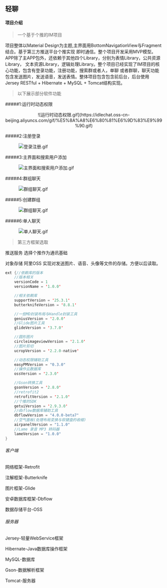 ## 轻聊

#### 项目介绍
>一个基于个推的IM项目

项目整体以Material&nbsp;Design为主题,主界面用BottomNavigationView与Fragment结合。基于第三方推送平台个推实现
即时通信。整个项目开发采用MVP模型。APP除了主APP包外，还依赖于其他四个Library，分别为表情Library，公共资源Library，
文本资源Library，逻辑处理Library。整个项目已经实现了IM项目的核心功能，包含有登录功能，注册功能，搜索群或者人，单聊
或者群聊，聊天功能包含发送图片，发送语音，发送表情。整体项目包含包含前后台，后台使用Jersey RESTful + Hibernate + 
MySQL + Tomcat结构实现。

>以下展示部分软件功能

#####1:运行时动态权限
<div align=center>
![运行时动态权限.gif](https://idlechat.oss-cn-beijing.aliyuncs.com/gif/%E5%8A%A8%E6%80%81%E6%9D%83%E9%99%90.gif)
</div>

#####2:注册登录

&nbsp;&nbsp;&nbsp;&nbsp;&nbsp;&nbsp;&nbsp;&nbsp;&nbsp;&nbsp;&nbsp;![登录注册.gif](https://idlechat.oss-cn-beijing.aliyuncs.com/gif/%E6%B3%A8%E5%86%8C%E7%99%BB%E5%BD%95.gif)


#####3:主界面和搜索用户添加

&nbsp;&nbsp;&nbsp;&nbsp;&nbsp;&nbsp;&nbsp;&nbsp;&nbsp;&nbsp;&nbsp;![主界面和搜索用户添加.gif](https://idlechat.oss-cn-beijing.aliyuncs.com/gif/%E4%B8%BB%E7%95%8C%E9%9D%A2%E5%92%8C%E6%90%9C%E7%B4%A2%E7%94%A8%E6%88%B7%E6%B7%BB%E5%8A%A0.gif)


#####4:群组聊天

&nbsp;&nbsp;&nbsp;&nbsp;&nbsp;&nbsp;&nbsp;&nbsp;&nbsp;&nbsp;&nbsp;![群组聊天.gif](https://idlechat.oss-cn-beijing.aliyuncs.com/gif/%E7%BE%A4%E7%BB%84%E8%81%8A%E5%A4%A9.gif)

#####5:创建群组

&nbsp;&nbsp;&nbsp;&nbsp;&nbsp;&nbsp;&nbsp;&nbsp;&nbsp;&nbsp;&nbsp;![群组聊天.gif](https://idlechat.oss-cn-beijing.aliyuncs.com/gif/%E7%BE%A4%E7%BB%84%E8%81%8A%E5%A4%A9.gif)

#####6:单人聊天

&nbsp;&nbsp;&nbsp;&nbsp;&nbsp;&nbsp;&nbsp;&nbsp;&nbsp;&nbsp;&nbsp;![单人聊天.gif](https://idlechat.oss-cn-beijing.aliyuncs.com/gif/%E5%8D%95%E4%BA%BA%E8%81%8A%E5%A4%A9.gif)

>第三方框架选取

推送服务 选择个推作为通讯基础

对象存储 阿里OSS 实现对发送图片、语音、头像等文件的存储。方便以后读取。

```java
ext {//依赖库的版本
    //版本相关
    versionCode = 1
    versionName = '1.0.0'

    //相关依赖库
    supportVersion = '25.3.1'
    butterknifeVersion = '8.8.1'

    //一些MD封装布局与Handle封装工具
    geniusVersion = '2.0.0'
    //Glide图片工具
    glideVersion = '3.7.0'

    //圆形图片
    circleimageviewVersion = '2.1.0'
    //图片剪切
    ucropVersion = '2.2.0-native'

    //动态权限辅助工具
    easyPMVersion = "0.3.0"
    //操作云数据库
    ossVersion = '2.3.0'

    //Gson转换工具
    gsonVersion = '2.8.0'
    //retrofit2
    retrofitVersion = '2.1.0'
    //个推的SDK
    getuiVersion = '2.9.3.0'
    //dbflow数据库辅助工具
    dbflowVersion = "4.0.0-beta7"
    //空气面板(处理布局变换与软键盘的收缩)
    airpanelVersion = "1.1.0"
    //Lame 录音 MP3 转码器
    lameVersion = "1.0.0"
}
```

###### 客户端   
网络框架-Retrofit

注解框架-Butterknife

图片框架-Glide

安卓数据库框架-Dbflow

数据存储平台-OSS

###### 服务器  
Jersey-轻量WebService框架

Hibernate-Java数据库操作框架

MySQL-数据库

Gson-数据解析框架

Tomcat-服务器
